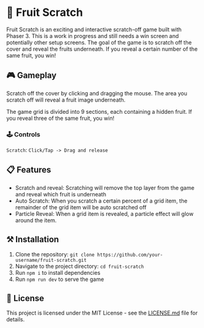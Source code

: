 # 🍎 Fruit Scratch

Fruit Scratch is an exciting and interactive scratch-off game built with Phaser 3. This is a work in progress and still needs a win screen and potentially other setup screens. The goal of the game is to scratch off the cover and reveal the fruits underneath. If you reveal a certain number of the same fruit, you win!

## 🎮 Gameplay

Scratch off the cover by clicking and dragging the mouse. The area you scratch off will reveal a fruit image underneath.

The game grid is divided into 9 sections, each containing a hidden fruit. If you reveal three of the same fruit, you win!

### 🕹️ Controls

`Scratch`: `Click/Tap -> Drag and release`

## 📋 Features

- Scratch and reveal: Scratching will remove the top layer from the game and reveal which fruit is underneath
- Auto Scratch: When you scratch a certain percent of a grid item, the remainder of the grid item will be auto scratched off
- Particle Reveal: When a grid item is revealed, a particle effect will glow around the item.

## ⚒️ Installation

1. Clone the repository: `git clone https://github.com/your-username/fruit-scratch.git`
2. Navigate to the project directory: `cd fruit-scratch`
3. Run `npm i` to install dependencies
4. Run `npm run dev` to serve the game

## 🔑 License

This project is licensed under the MIT License - see the [LICENSE.md](LICENSE.md) file for details.
